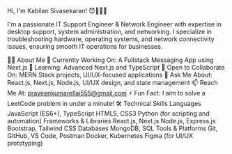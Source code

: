 
Hi, I'm Kabilan Sivasekaran! 😈👾👨‍💻

I'm a passionate IT Support Engineer & Network Engineer with expertise in desktop support, system administration, and networking. I specialize in troubleshooting hardware, operating systems, and network connectivity issues, ensuring smooth IT operations for businesses.

👨‍💻 About Me
🔭 Currently Working On: A Fullstack Messaging App using Next.js
🌱 Learning: Advanced Next.js and TypeScript
👯 Open to Collaborate On: MERN Stack projects, UI/UX-focused applications
💬 Ask Me About: React.js, Next.js, Node.js, UI/UX design, and state management
📫 Reach Me At: praveenkumarellai555@gmail.com
⚡ Fun Fact: I aim to solve a LeetCode problem in under a minute!
🛠️ Technical Skills
Languages
JavaScript (ES6+), TypeScript
HTML5, CSS3
Python (for scripting and automation)
Frameworks & Libraries
React.js, Next.js
Node.js, Express.js
Bootstrap, Tailwind CSS
Databases
MongoDB, SQL
Tools & Platforms
Git, GitHub, VS Code, Postman
Docker, Kubernetes
Figma (for UI/UX prototyping)
